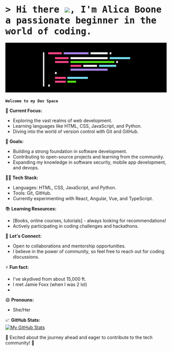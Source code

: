 # <samp>&gt; Hi there <img src="https://media.giphy.com/media/hvRJCLFzcasrR4ia7z/giphy.gif" width="25">, I'm Alica Boone a passionate beginner in the world of coding. </samp> 
<!--<a href="add portfolio link around name"> </a> -->

<div align="center"><img src="banner.png"></div>

**`Welcome to my Dev Space`** 

🚀 **Current Focus:**
- Exploring the vast realms of web development.
- Learning languages like HTML, CSS, JavaScript, and Python.
- Diving into the world of version control with Git and GitHub.

🌱 **Goals:**
- Building a strong foundation in software development.
- Contributing to open-source projects and learning from the community.
- Expanding my knowledge in software security, mobile app development, and devops.

👨‍💻 **Tech Stack:**
- Languages: HTML, CSS, JavaScript, and Python.
- Tools: Git, GitHub.
- Currently experimenting with React, Angular, Vue, and TypeScript.

📚 **Learning Resources:**
- [Books, online courses, tutorials] - always looking for recommendations!
- Actively participating in coding challenges and hackathons.

💬 **Let's Connect:**
- Open to collaborations and mentorship opportunities.
- I believe in the power of community, so feel free to reach out for coding discussions.

⚡ **Fun fact:**
- I've skydived from about 15,000 ft.
- I met Jamie Foxx (when I was 2 lol)
- 

😄 **Pronouns:**
- She/Her

📈 **GitHub Stats:**
<br>
[![My GitHub Stats](https://github-readme-stats.vercel.app/api?username=lici0nt3ch&show_icons=true&theme=radical)](https://github.com/lici0nt3ch)

🌟 Excited about the journey ahead and eager to contribute to the tech community! 🚀


<!--
**Lici0nT3ch/Lici0nT3ch** is a ✨ _special_ ✨ repository because its `README.md` (this file) appears on your GitHub profile.

Here are some ideas to get you started:

- 🔭 I’m currently working on ...
- 🌱 I’m currently learning ...
- 👯 I’m looking to collaborate on ...
- 🤔 I’m looking for help with ...
- 💬 Ask me about ...
- 📫 How to reach me: ...
- 😄 Pronouns: ...
- ⚡ Fun fact: ...
-->
